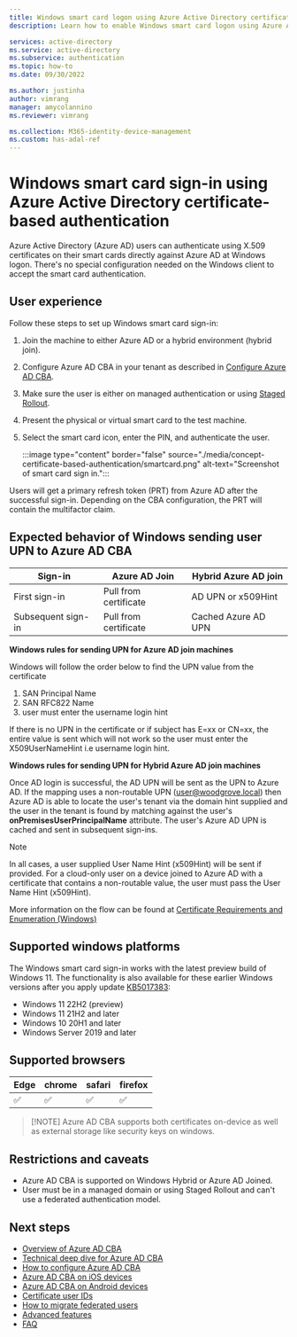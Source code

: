 ```yaml
---
title: Windows smart card logon using Azure Active Directory certificate-based authentication - Azure Active Directory
description: Learn how to enable Windows smart card logon using Azure Active Directory certificate-based authentication

services: active-directory
ms.service: active-directory
ms.subservice: authentication
ms.topic: how-to
ms.date: 09/30/2022

ms.author: justinha
author: vimrang
manager: amycolannino
ms.reviewer: vimrang

ms.collection: M365-identity-device-management
ms.custom: has-adal-ref
---
```

# Windows smart card sign-in using Azure Active Directory certificate-based authentication

Azure Active Directory (Azure AD) users can authenticate using X.509 certificates on their smart cards directly against Azure AD at Windows logon. There's no special configuration needed on the Windows client to accept the smart card authentication. 
 
## User experience 

Follow these steps to set up Windows smart card sign-in:

1. Join the machine to either Azure AD or a hybrid environment (hybrid join). 
1. Configure Azure AD CBA in your tenant as described in [Configure Azure AD CBA](how-to-certificate-based-authentication.md).
1. Make sure the user is either on managed authentication or using [Staged Rollout](../hybrid/how-to-connect-staged-rollout.md). 
1. Present the physical or virtual smart card to the test machine.
1. Select the smart card icon, enter the PIN, and authenticate the user.  

   :::image type="content" border="false" source="./media/concept-certificate-based-authentication/smartcard.png" alt-text="Screenshot of smart card sign in.":::

Users will get a primary refresh token (PRT) from Azure AD after the successful sign-in. Depending on the CBA configuration, the PRT will contain the multifactor claim. 

## Expected behavior of Windows sending user UPN to Azure AD CBA

|Sign-in | Azure AD Join | Hybrid Azure AD join |
|--------|---------------|----------------------|
|First sign-in | Pull from certificate | AD UPN or x509Hint |
|Subsequent sign-in | Pull from certificate | Cached Azure AD UPN |

**Windows rules for sending UPN for Azure AD join machines**

Windows will follow the order below to find the UPN value from the certificate
1. SAN Principal Name 
1. SAN RFC822 Name 
1. user must enter the username login hint

If there is no UPN in the certificate or if subject has E=xx or CN=xx, the entire value is sent which will not work so the user must enter the X509UserNameHint i.e  username login hint.

**Windows rules for sending UPN for Hybrid Azure AD join machines**

Once AD login is successful, the AD UPN will be sent as the UPN to Azure AD. 
If the mapping uses a non-routable UPN (user@woodgrove.local) then Azure AD is able to locate the user's tenant via the domain hint supplied and the user in the tenant is found by matching against the user's **onPremisesUserPrincipalName** attribute.
The user's Azure AD UPN is cached and sent in subsequent sign-ins.

> [!NOTE]
> In all cases, a user supplied User Name Hint (x509Hint) will be sent if provided. For a cloud-only user on a device joined to Azure AD with a certificate that contains a non-routable value, the user must pass the User Name Hint (x509Hint).

More information on the flow can be found at [Certificate Requirements and Enumeration (Windows)](/windows/security/identity-protection/smart-cards/smart-card-certificate-requirements-and-enumeration)

## Supported windows platforms

The Windows smart card sign-in works with the latest preview build of Windows 11. The functionality is also available for these earlier Windows versions after you apply update [KB5017383](https://support.microsoft.com/topic/september-20-2022-kb5017383-os-build-22000-1042-preview-62753265-68e9-45d2-adcb-f996bf3ad393):

- Windows 11 22H2 (preview)
- Windows 11 21H2 and later
- Windows 10 20H1 and later
- Windows Server 2019 and later

## Supported browsers

|Edge | chrome | safari | firefox |
|--------|---------|------|-------|
|&#x2705; | &#x2705; | &#x2705; |&#x2705; |

>[!NOTE] Azure AD CBA supports both certificates on-device as well as external storage like security keys on windows.

## Restrictions and caveats  

- Azure AD CBA is supported on Windows Hybrid or Azure AD Joined.  
- User must be in a managed domain or using Staged Rollout and can't use a federated authentication model.

## Next steps

- [Overview of Azure AD CBA](concept-certificate-based-authentication.md)
- [Technical deep dive for Azure AD CBA](concept-certificate-based-authentication-technical-deep-dive.md)
- [How to configure Azure AD CBA](how-to-certificate-based-authentication.md)
- [Azure AD CBA on iOS devices](concept-certificate-based-authentication-mobile-ios.md)
- [Azure AD CBA on Android devices](concept-certificate-based-authentication-mobile-android.md)
- [Certificate user IDs](concept-certificate-based-authentication-certificateuserids.md)
- [How to migrate federated users](concept-certificate-based-authentication-migration.md)
- [Advanced features](concept-certificate-based-authentication-advanced-features.md)
- [FAQ](certificate-based-authentication-faq.yml)
